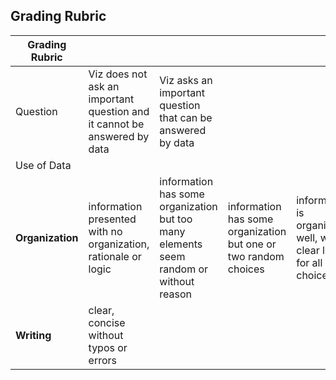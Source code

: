## Grading Rubric
 
| **Grading Rubric** | | |  |  | |
| ------------- | ------------- | ------------ | --------------- | -------- | ---------- |
| Question | Viz does not ask an important question and it cannot be answered by data | Viz asks an important question that can be answered by data | 
| Use of Data |
| **Organization** | information presented with no organization, rationale or logic | information has some organization but too many elements seem random or without reason | information has some organization but one or two random choices | information is organized well, with a clear logic for all choices |
| **Writing** | clear, concise without typos or errors |
